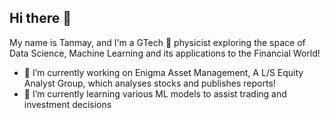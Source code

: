 ## Hi there 👋

My name is Tanmay, and I'm a GTech 🐝 physicist exploring the space of Data Science, Machine Learning and its applications to the Financial World!
- 🔭 I’m currently working on Enigma Asset Management, A L/S Equity Analyst Group, which analyses stocks and publishes reports!
- 🌱 I’m currently learning various ML models to assist trading and investment decisions
<!--
**lemontang3/lemontang3** is a ✨ _special_ ✨ repository because its `README.md` (this file) appears on your GitHub profile.

Here are some ideas to get you started:

- 🔭 I’m currently working on ...
- 🌱 I’m currently learning ...
- 👯 I’m looking to collaborate on ...
- 🤔 I’m looking for help with ...
- 💬 Ask me about ...
- 📫 How to reach me: ...
- 😄 Pronouns: ...
- ⚡ Fun fact: ...
-->
